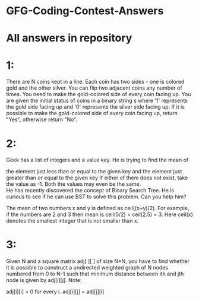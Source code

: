 # GFG-Coding-Contest-Answers

# All answers in repository

# 1:
There are N coins kept in a line. Each coin has two sides - one is colored gold and the other silver. You can flip two adjacent coins any number of times. You need to make the gold-colored side of every coin facing up. You are given the initial status of coins in a binary string s where '1' represents the gold side facing up and '0' represents the silver side facing up. If it is possible to make the gold-colored side of every coin facing up, return "Yes", otherwise return "No".

# 2:
Geek has a list of integers and a value key. He is trying to find the mean of 

the element just less than or equal to the given key and
the element just greater than or equal to the given key
If either of them does not exist, take the value as -1. Both the values may even be the same.  
He has recently discovered the concept of Binary Search Tree. He is curious to see if he can use BST to solve this problem. Can you help him?

The mean of two numbers x and y is defined as ceil((x+y)/2).
For example,
if the numbers are 2 and 3 then mean is ceil(5/2) = ceil(2.5) = 3.
Here ceil(x) denotes the smallest integer that is not smaller than x.

# 3:

Given N and a square matrix adj[ ][ ] of size N*N, you have to find whether it is possible to construct a undirected weighted graph of N nodes numbered from 0 to N-1 such that minimum distance between ith and jth node is given by adj[i][j].
Note:

adj[i][i] = 0 for every i.
adj[i][j] = adj[j][i]
